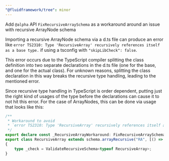 ```yaml
---
"@fluidframework/tree": minor
---
```


Add `@alpha` API `FixRecursiveArraySchema` as a workaround around an issue with recursive ArrayNode schema

Importing a recursive ArrayNode schema via a d.ts file can produce an error like
`error TS2310: Type 'RecursiveArray' recursively references itself as a base type.`
if using a tsconfig with `"skipLibCheck": false`.

This error occurs due to the TypeScript compiler splitting the class definition into two separate declarations in the d.ts file (one for the base, and one for the actual class).
For unknown reasons, splitting the class declaration in this way breaks the recursive type handling, leading to the mentioned error.

Since recursive type handling in TypeScript is order dependent, putting just the right kind of usages of the type before the declarations can cause it to not hit this error.
For the case of ArrayNodes, this can be done via usage that looks like this:

```typescript
/**
 * Workaround to avoid
 * `error TS2310: Type 'RecursiveArray' recursively references itself as a base type.` in the d.ts file.
 */
export declare const _RecursiveArrayWorkaround: FixRecursiveArraySchema<typeof RecursiveArray>;
export class RecursiveArray extends schema.arrayRecursive("RA", [() => RecursiveArray]) {}
{
	type _check = ValidateRecursiveSchema<typeof RecursiveArray>;
}
```
